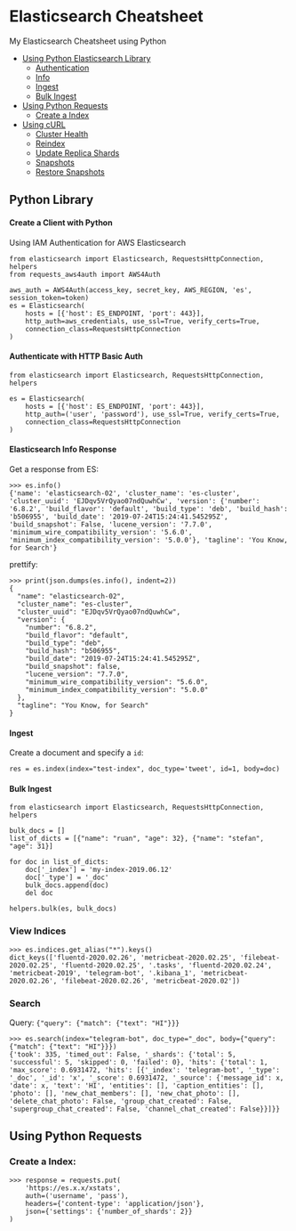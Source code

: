 # Elasticsearch Cheatsheet

My Elasticsearch Cheatsheet using Python

- [Using Python Elasticsearch Library](python-elasticsearch.md#python-library)
  - [Authentication](python-elasticsearch.md#authenticate-with-http-basic-auth)
  - [Info](python-elasticsearch.md#elasticsearch-info-response)
  - [Ingest](python-elasticsearch.md#ingest)
  - [Bulk Ingest](python-elasticsearch.md#ingest)
- [Using Python Requests]()
  - [Create a Index]()
- [Using cURL](README.md#using-curl)
  - [Cluster Health](README.md#health-with-curl)
  - [Reindex](README.md#reindex-using-curl)
  - [Update Replica Shards](README.md#update-replicas-curl)
  - [Snapshots](README.md#snapshots-with-curl)
  - [Restore Snapshots](README.md#restore-snapshots-with-curl)

## Python Library

#### Create a Client with Python

Using IAM Authentication for AWS Elasticsearch

```
from elasticsearch import Elasticsearch, RequestsHttpConnection, helpers
from requests_aws4auth import AWS4Auth

aws_auth = AWS4Auth(access_key, secret_key, AWS_REGION, 'es', session_token=token)
es = Elasticsearch(
    hosts = [{'host': ES_ENDPOINT, 'port': 443}], 
    http_auth=aws_credentials, use_ssl=True, verify_certs=True, 
    connection_class=RequestsHttpConnection
)
```

#### Authenticate with HTTP Basic Auth

```
from elasticsearch import Elasticsearch, RequestsHttpConnection, helpers

es = Elasticsearch(
    hosts = [{'host': ES_ENDPOINT, 'port': 443}], 
    http_auth=('user', 'password'), use_ssl=True, verify_certs=True, 
    connection_class=RequestsHttpConnection
)
```

#### Elasticsearch Info Response

Get a response from ES:

```
>>> es.info()
{'name': 'elasticsearch-02', 'cluster_name': 'es-cluster', 'cluster_uuid': 'EJDqv5VrQyao07ndQuwhCw', 'version': {'number': '6.8.2', 'build_flavor': 'default', 'build_type': 'deb', 'build_hash': 'b506955', 'build_date': '2019-07-24T15:24:41.545295Z', 'build_snapshot': False, 'lucene_version': '7.7.0', 'minimum_wire_compatibility_version': '5.6.0', 'minimum_index_compatibility_version': '5.0.0'}, 'tagline': 'You Know, for Search'}
```

prettify:

```
>>> print(json.dumps(es.info(), indent=2))
{
  "name": "elasticsearch-02",
  "cluster_name": "es-cluster",
  "cluster_uuid": "EJDqv5VrQyao07ndQuwhCw",
  "version": {
    "number": "6.8.2",
    "build_flavor": "default",
    "build_type": "deb",
    "build_hash": "b506955",
    "build_date": "2019-07-24T15:24:41.545295Z",
    "build_snapshot": false,
    "lucene_version": "7.7.0",
    "minimum_wire_compatibility_version": "5.6.0",
    "minimum_index_compatibility_version": "5.0.0"
  },
  "tagline": "You Know, for Search"
}
```

#### Ingest

Create a document and specify a `id`:

```
res = es.index(index="test-index", doc_type='tweet', id=1, body=doc)
```

#### Bulk Ingest

```
from elasticsearch import Elasticsearch, RequestsHttpConnection, helpers

bulk_docs = []
list_of_dicts = [{"name": "ruan", "age": 32}, {"name": "stefan", "age": 31}]

for doc in list_of_dicts:
    doc['_index'] = 'my-index-2019.06.12'
    doc['_type'] = '_doc'
    bulk_docs.append(doc)
    del doc
    
helpers.bulk(es, bulk_docs)
```

### View Indices

```
>>> es.indices.get_alias("*").keys()
dict_keys(['fluentd-2020.02.26', 'metricbeat-2020.02.25', 'filebeat-2020.02.25', 'fluentd-2020.02.25', '.tasks', 'fluentd-2020.02.24', 'metricbeat-2019', 'telegram-bot', '.kibana_1', 'metricbeat-2020.02.26', 'filebeat-2020.02.26', 'metricbeat-2020.02'])
```

### Search

Query: `{"query": {"match": {"text": "HI"}}}`

```
>>> es.search(index="telegram-bot", doc_type="_doc", body={"query": {"match": {"text": "HI"}}})
{'took': 335, 'timed_out': False, '_shards': {'total': 5, 'successful': 5, 'skipped': 0, 'failed': 0}, 'hits': {'total': 1, 'max_score': 0.6931472, 'hits': [{'_index': 'telegram-bot', '_type': '_doc', '_id': 'x', '_score': 0.6931472, '_source': {'message_id': x, 'date': x, 'text': 'HI', 'entities': [], 'caption_entities': [], 'photo': [], 'new_chat_members': [], 'new_chat_photo': [], 'delete_chat_photo': False, 'group_chat_created': False, 'supergroup_chat_created': False, 'channel_chat_created': False}}]}}

```

## Using Python Requests

### Create a Index:

```
>>> response = requests.put(
    'https://es.x.x/xstats', 
    auth=('username', 'pass'), 
    headers={'content-type': 'application/json'}, 
    json={'settings': {'number_of_shards': 2}}
)
```
